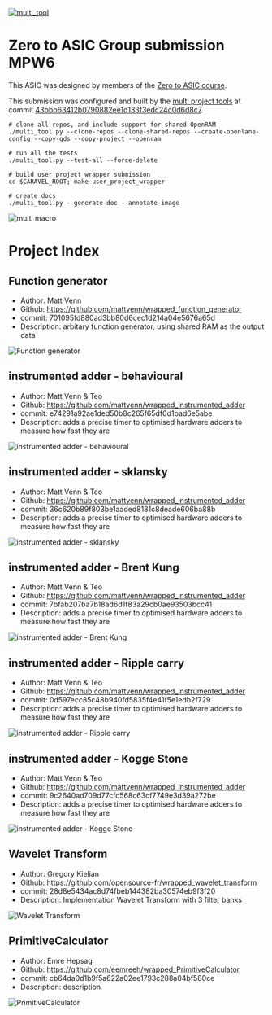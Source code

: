 [![multi_tool](https://github.com/mattvenn/zero_to_asic_mpw6/actions/workflows/multi_tool.yaml/badge.svg)](https://github.com/mattvenn/zero_to_asic_mpw6/actions/workflows/multi_tool.yaml)

# Zero to ASIC Group submission MPW6

This ASIC was designed by members of the [Zero to ASIC course](https://zerotoasiccourse.com).

This submission was configured and built by the [multi project tools](https://github.com/mattvenn/multi_project_tools) at commit [43bbb63412b0790882ee1d133f3edc24c0d6d8c7](https://github.com/mattvenn/multi_project_tools/commit/43bbb63412b0790882ee1d133f3edc24c0d6d8c7).

    # clone all repos, and include support for shared OpenRAM
    ./multi_tool.py --clone-repos --clone-shared-repos --create-openlane-config --copy-gds --copy-project --openram

    # run all the tests
    ./multi_tool.py --test-all --force-delete

    # build user project wrapper submission
    cd $CARAVEL_ROOT; make user_project_wrapper

    # create docs
    ./multi_tool.py --generate-doc --annotate-image

![multi macro](pics/multi_macro_annotated.png)

# Project Index

## Function generator

* Author: Matt Venn
* Github: https://github.com/mattvenn/wrapped_function_generator
* commit: 701095fd880ad3bb80d6cec1d214a04e5676a65d
* Description: arbitary function generator, using shared RAM as the output data

![Function generator](pics/function_generator.png)

## instrumented adder - behavioural

* Author: Matt Venn & Teo
* Github: https://github.com/mattvenn/wrapped_instrumented_adder
* commit: e74291a92ae1ded50b8c265f65df0d1bad6e5abe
* Description: adds a precise timer to optimised hardware adders to measure how fast they are

![instrumented adder - behavioural](pics/empty.png)

## instrumented adder - sklansky

* Author: Matt Venn & Teo
* Github: https://github.com/mattvenn/wrapped_instrumented_adder
* commit: 36c620b89f803be1aaded8181c8deade606ba88b
* Description: adds a precise timer to optimised hardware adders to measure how fast they are

![instrumented adder - sklansky](pics/empty.png)

## instrumented adder - Brent Kung

* Author: Matt Venn & Teo
* Github: https://github.com/mattvenn/wrapped_instrumented_adder
* commit: 7bfab207ba7b18ad6d1f83a29cb0ae93503bcc41
* Description: adds a precise timer to optimised hardware adders to measure how fast they are

![instrumented adder - Brent Kung](pics/empty.png)

## instrumented adder - Ripple carry

* Author: Matt Venn & Teo
* Github: https://github.com/mattvenn/wrapped_instrumented_adder
* commit: 0d597ecc85c48b940fd5835f4e41f5e1edb2f729
* Description: adds a precise timer to optimised hardware adders to measure how fast they are

![instrumented adder - Ripple carry](pics/empty.png)

## instrumented adder - Kogge Stone

* Author: Matt Venn & Teo
* Github: https://github.com/mattvenn/wrapped_instrumented_adder
* commit: 9c2640ad709d77cfc568c63cf7749e3d39a272be
* Description: adds a precise timer to optimised hardware adders to measure how fast they are

![instrumented adder - Kogge Stone](pics/empty.png)

## Wavelet Transform

* Author: Gregory Kielian
* Github: https://github.com/opensource-fr/wrapped_wavelet_transform
* commit: 28d8e5434ac8d74fbeb144382ba30574eb9f3f20
* Description: Implementation Wavelet Transform with 3 filter banks

![Wavelet Transform](pics/gds_image.png)

## PrimitiveCalculator

* Author: Emre Hepsag
* Github: https://github.com/eemreeh/wrapped_PrimitiveCalculator
* commit: cb64da0d1b9f5a622a02ee1793c288a04bf580ce
* Description: description

![PrimitiveCalculator](pics/PrimitiveCalculator.png)

